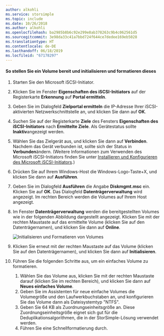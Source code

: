 ```yaml
---
author: alkohli
ms.service: storsimple
ms.topic: include
ms.date: 10/26/2018
ms.author: alkohli
ms.openlocfilehash: ba2985b8b6c92e299e8ab378263c9b4c062561d5
ms.sourcegitcommit: 3e98da33c41a7bbd724f644ce7dedee169eb5028
ms.translationtype: HT
ms.contentlocale: de-DE
ms.lasthandoff: 06/18/2019
ms.locfileid: "67178297"
---
```

#### <a name="to-mount-initialize-and-format-a-volume"></a>So stellen Sie ein Volume bereit und initialisieren und formatieren dieses
1. Starten Sie den Microsoft iSCSI-Initiator.
2. Klicken Sie im Fenster **Eigenschaften des iSCSI-Initiators** auf der Registerkarte **Erkennung** auf **Portal ermitteln**.
3. Geben Sie im Dialogfeld **Zielportal ermitteln** die IP-Adresse Ihrer iSCSI-aktivierten Netzwerkschnittstelle an, und klicken Sie dann auf **OK**. 
4. Suchen Sie auf der Registerkarte **Ziele** des Fensters **Eigenschaften des iSCSI-Initiators** nach **Ermittelte Ziele**. Als Gerätestatus sollte **Inaktiv**angezeigt werden.
5. Wählen Sie das Zielgerät aus, und klicken Sie dann auf **Verbinden**. Nachdem das Gerät verbunden ist, sollte sich der Status in **Verbunden**ändern. (Weitere Informationen zum Verwenden des Microsoft iSCSI-Initiators finden Sie unter [Installieren und Konfigurieren des Microsoft iSCSI-Initiators][1].)
6. Drücken Sie auf Ihrem Windows-Host die Windows-Logo-Taste+X, und klicken Sie dann auf **Ausführen**. 
7. Geben Sie im Dialogfeld **Ausführen** die Angabe **Diskmgmt.msc** ein. Klicken Sie auf **OK**. Das Dialogfeld **Datenträgerverwaltung** wird angezeigt. Im rechten Bereich werden die Volumes auf Ihrem Host angezeigt.
8. Im Fenster **Datenträgerverwaltung** werden die bereitgestellten Volumes wie in der folgenden Abbildung dargestellt angezeigt. Klicken Sie mit der rechten Maustaste auf das ermittelte Volume (klicken Sie auf den Datenträgernamen), und klicken Sie dann auf **Online**.
   
     ![Initialisieren und Formatieren von Volumes](./media/storsimple-8000-mount-initialize-format-volume/step7initializeformatvolume.png) 
9. Klicken Sie erneut mit der rechten Maustaste auf das Volume (klicken Sie auf den Datenträgernamen), und klicken Sie dann auf **Initialisieren**.
10. Führen Sie die folgenden Schritte aus, um ein einfaches Volume zu formatieren.
    
    1. Wählen Sie das Volume aus, klicken Sie mit der rechten Maustaste darauf (klicken Sie im rechten Bereich), und klicken Sie dann auf **Neues einfaches Volume**.
    2. Geben Sie im Assistenten für neue einfache Volumes die Volumegröße und den Laufwerkbuchstaben an, und konfigurieren Sie das Volume dann als Dateisystemtyp "NTFS".
    3. Geben Sie 64 KB als Zuordnungseinheitsgröße an. Diese Zuordnungseinheitsgröße eignet sich gut für die Deduplikationsalgorithmen, die in der StorSimple-Lösung verwendet werden.
    4. Führen Sie eine Schnellformatierung durch.

<!--Link references-->
[1]: https://technet.microsoft.com/library/ee338480(WS.10).aspx
